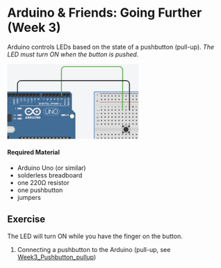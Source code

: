 # Arduino & Friends: Going Further (Week 3)

Arduino controls LEDs based on the state of a pushbutton (pull-up). _The LED must turn ON when the button is pushed._

<img src="circuit.png"  alt="Circuit assembly used on this PL class" width="60%" height="auto">

#### Required Material
- Arduino Uno (or similar)
- solderless breadboard
- one 220Ω resistor
- one pushbutton
- jumpers

## Exercise
The LED will turn ON while you have the finger on the button. 

1. Connecting a pushbutton to the Arduino (pull-up, see [Week3_Pushbutton_pullup](https://github.com/tjcruz-dei/TI-MDM-2024_2025/tree/main/PL3-Pushbutton-2/Week3_Pushbutton_pullup))

